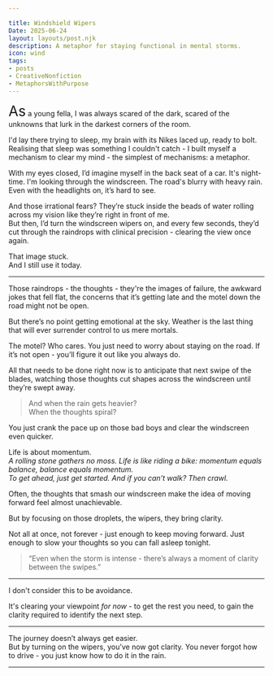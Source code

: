 ```yaml
---

title: Windshield Wipers 
Date: 2025-06-24  
layout: layouts/post.njk  
description: A metaphor for staying functional in mental storms.  
icon: wind  
tags:
- posts
- CreativeNonfiction
- MetaphorsWithPurpose
---
```

<span style="font-size:2em; text-weight:strong">As</span> a young fella, I was always scared of the dark, scared of the unknowns that lurk in the darkest corners of the room.

I'd lay there trying to sleep, my brain with its Nikes laced up, ready to bolt. Realising that sleep was something I couldn't catch - I built myself a mechanism to clear my mind - the simplest of mechanisms: a metaphor.

With my eyes closed, I’d imagine myself in the back seat of a car. It's night-time. I'm looking through the windscreen. The road's blurry with heavy rain. Even with the headlights on, it’s hard to see.

And those irrational fears? They’re stuck inside the beads of water rolling across my vision like they’re right in front of me.  
But then, I’d turn the windscreen wipers on, and every few seconds, they’d cut through the raindrops with clinical precision - clearing the view once again.

That image stuck.  
And I still use it today.

---

Those raindrops - the thoughts - they're the images of failure, the awkward jokes that fell flat, the concerns that it’s getting late and the motel down the road might not be open.

But there’s no point getting emotional at the sky. Weather is the last thing that will ever surrender control to us mere mortals.

The motel? Who cares. You just need to worry about staying on the road. If it’s not open - you’ll figure it out like you always do.

All that needs to be done right now is to anticipate that next swipe of the blades, watching those thoughts cut shapes across the windscreen until they’re swept away.

> And when the rain gets heavier?  
> When the thoughts spiral?

You just crank the pace up on those bad boys and clear the windscreen even quicker.

Life is about momentum.  
_A rolling stone gathers no moss._ 
_Life is like riding a bike: momentum equals balance, balance equals momentum._  
_To get ahead, just get started. And if you can’t walk? Then crawl._

Often, the thoughts that smash our windscreen make the idea of moving forward feel almost unachievable.

But by focusing on those droplets, the wipers, they bring clarity.

Not all at once, not forever - just enough to keep moving forward. Just enough to slow your thoughts so you can fall asleep tonight.

> “Even when the storm is intense - there’s always a moment of clarity between the swipes.”

---

I don't consider this to be avoidance.

It's clearing your viewpoint _for now_ - to get the rest you need, to gain the clarity required to identify the next step.

---

The journey doesn’t always get easier.  
But by turning on the wipers, you’ve now got clarity. You never forgot how to drive - you just know how to do it in the rain.

---
